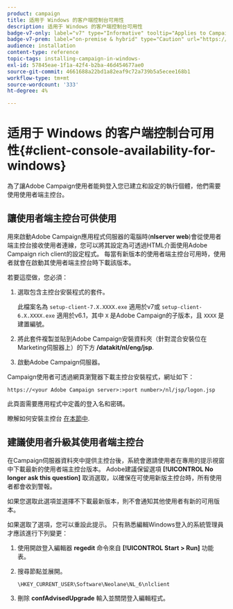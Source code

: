 ```yaml
---
product: campaign
title: 适用于 Windows 的客户端控制台可用性
description: 适用于 Windows 的客户端控制台可用性
badge-v7-only: label="v7" type="Informative" tooltip="Applies to Campaign Classic v7 only"
badge-v7-prem: label="on-premise & hybrid" type="Caution" url="https://experienceleague.adobe.com/docs/campaign-classic/using/installing-campaign-classic/architecture-and-hosting-models/hosting-models-lp/hosting-models.html" tooltip="Applies to on-premise and hybrid deployments only"
audience: installation
content-type: reference
topic-tags: installing-campaign-in-windows-
exl-id: 57845eae-1f1a-42f4-b2ba-46d454677ae0
source-git-commit: 4661688a22bd1a82eaf9c72a739b5a5ecee168b1
workflow-type: tm+mt
source-wordcount: '333'
ht-degree: 4%

---
```


# 适用于 Windows 的客户端控制台可用性{#client-console-availability-for-windows}



為了讓Adobe Campaign使用者能夠登入您已建立和設定的執行個體，他們需要使用使用者端主控台。

## 讓使用者端主控台可供使用

用來啟動Adobe Campaign應用程式伺服器的電腦時(**nlserver web**)會從使用者端主控台接收使用者連線，您可以將其設定為可透過HTML介面使用Adobe Campaign rich client的設定程式。 每當有新版本的使用者端主控台可用時，使用者就會在啟動其使用者端主控台時下載該版本。

若要這麼做，您必須：

1. 選取包含主控台安裝程式的套件。

   此檔案名為 `setup-client-7.X.XXXX.exe` 適用於v7或 `setup-client-6.X.XXXX.exe` 適用於v6.1，其中 `X` 是Adobe Campaign的子版本，且 `XXXX` 是建置編號。

1. 將此套件複製並貼到Adobe Campaign安裝資料夾（針對混合安裝位在Marketing伺服器上）的下方 **/datakit/nl/eng/jsp**.
1. 啟動Adobe Campaign伺服器。

Campaign使用者可透過網頁瀏覽器下載主控台安裝程式，網址如下：

```
https://<your Adobe Campaign server>:>port number>/nl/jsp/logon.jsp
```

此頁面需要應用程式中定義的登入名和密碼。

瞭解如何安裝主控台 [在本節中](../../installation/using/installing-the-client-console.md).

## 建議使用者升級其使用者端主控台

在Campaign伺服器資料夾中提供主控台後，系統會邀請使用者在專用的提示視窗中下載最新的使用者端主控台版本。 Adobe建議保留選項 **[!UICONTROL No longer ask this question]** 取消選取，以確保在可使用新版主控台時，所有使用者都會收到警報。

如果您選取此選項並選擇不下載最新版本，則不會通知其他使用者有新的可用版本。

如果選取了選項，您可以重設此提示。 只有熟悉編輯Windows登入的系統管理員才應該進行下列變更：

1. 使用開啟登入編輯器 **regedit** 命令來自 **[!UICONTROL Start > Run]** 功能表。
1. 搜尋節點並展開。

   ```
   \HKEY_CURRENT_USER\Software\Neolane\NL_6\nlclient
   ```

1. 刪除 **confAdvisedUpgrade** 輸入並關閉登入編輯程式。
